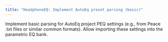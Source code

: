 ```yaml
---
title: "HeadphoneEQ: Implement AutoEq preset parsing (basic)"
---
```


Implement basic parsing for AutoEq project PEQ settings (e.g., from Peace .txt files or similar common formats). Allow importing these settings into the parametric EQ bank.
